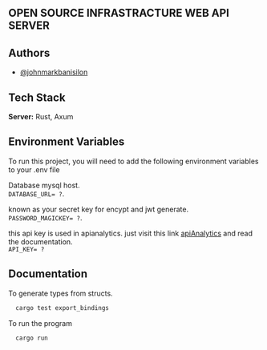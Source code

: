 ## OPEN SOURCE INFRASTRACTURE  WEB API SERVER

## Authors

- [@johnmarkbanisilon](https://web.facebook.com/crypto.graphy.39)


## Tech Stack


**Server:** Rust, Axum


## Environment Variables

To run this project, you will need to add the following environment variables to your .env file

Database mysql host.  
`DATABASE_URL= ?`.   

known as your secret key for encypt and jwt generate.  
`PASSWORD_MAGICKEY= ?`.   

this api key is used in apianalytics. just visit this link  [apiAnalytics](https://www.apianalytics.dev/) and read the documentation.   
`API_KEY= ?`

## Documentation

To generate types from structs.

```bash
  cargo test export_bindings
```

To run the program
```bash
  cargo run
```